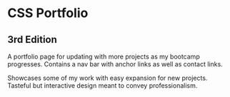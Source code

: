 # CSS Portfolio

## 3rd Edition

A portfolio page for updating with more projects as my bootcamp progresses. Contains a nav bar with anchor links as well as contact links.

Showcases some of my work with easy expansion for new projects. Tasteful but interactive design meant to convey professionalism.
